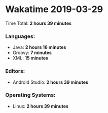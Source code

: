 # Wakatime 2019-03-29

Time Total: **2 hours 39 minutes**

### Languages:
- Java: **2 hours 16 minutes** 
- Groovy: **7 minutes** 
- XML: **15 minutes** 

### Editors:
- Android Studio: **2 hours 39 minutes** 

### Operating Systems:
- Linux: **2 hours 39 minutes** 

